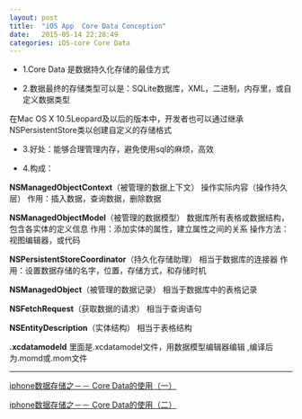 ```yaml
---
layout: post
title:  "iOS App  Core Data Conception"
date:   2015-05-14 22:28:49
categories: iOS-core Core Data
---
```


  * 1.Core Data 是数据持久化存储的最佳方式

  * 2.数据最终的存储类型可以是：SQLite数据库，XML，二进制，内存里，或自定义数据类型

在Mac OS X 10.5Leopard及以后的版本中，开发者也可以通过继承NSPersistentStore类以创建自定义的存储格式

  * 3.好处：能够合理管理内存，避免使用sql的麻烦，高效

  * 4.构成：
  
**NSManagedObjectContext**（被管理的数据上下文）
操作实际内容（操作持久层）
作用：插入数据，查询数据，删除数据

**NSManagedObjectModel**（被管理的数据模型）
数据库所有表格或数据结构，包含各实体的定义信息
作用：添加实体的属性，建立属性之间的关系
操作方法：视图编辑器，或代码

**NSPersistentStoreCoordinator**（持久化存储助理） 相当于数据库的连接器 作用：设置数据存储的名字，位置，存储方式，和存储时机

**NSManagedObject**（被管理的数据记录） 相当于数据库中的表格记录

**NSFetchRequest**（获取数据的请求） 相当于查询语句

**NSEntityDescription**（实体结构） 相当于表格结构

**.xcdatamodeld** 里面是.xcdatamodel文件，用数据模型编辑器编辑 ,编译后为.momd或.mom文件
	
---------------------------------
[iphone数据存储之－－ Core Data的使用（一）](http://www.cnblogs.com/xiaodao/archive/2012/10/08/2715477.html)

[iphone数据存储之－－ Core Data的使用（二）](http://www.cnblogs.com/xiaodao/archive/2012/10/09/2716579.html)